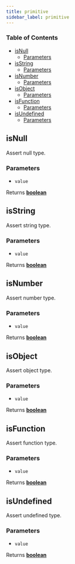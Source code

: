```yaml
---
title: primitive
sidebar_label: primitive
---
```

<!-- Generated by documentation.js. Update this documentation by updating the source code. -->

### Table of Contents

-   [isNull][1]
    -   [Parameters][2]
-   [isString][3]
    -   [Parameters][4]
-   [isNumber][5]
    -   [Parameters][6]
-   [isObject][7]
    -   [Parameters][8]
-   [isFunction][9]
    -   [Parameters][10]
-   [isUndefined][11]
    -   [Parameters][12]

## isNull

Assert null type.

### Parameters

-   `value`  

Returns **[boolean][13]** 

## isString

Assert string type.

### Parameters

-   `value`  

Returns **[boolean][13]** 

## isNumber

Assert number type.

### Parameters

-   `value`  

Returns **[boolean][13]** 

## isObject

Assert object type.

### Parameters

-   `value`  

Returns **[boolean][13]** 

## isFunction

Assert function type.

### Parameters

-   `value`  

Returns **[boolean][13]** 

## isUndefined

Assert undefined type.

### Parameters

-   `value`  

Returns **[boolean][13]** 

[1]: #isnull

[2]: #parameters

[3]: #isstring

[4]: #parameters-1

[5]: #isnumber

[6]: #parameters-2

[7]: #isobject

[8]: #parameters-3

[9]: #isfunction

[10]: #parameters-4

[11]: #isundefined

[12]: #parameters-5

[13]: https://developer.mozilla.org/docs/Web/JavaScript/Reference/Global_Objects/Boolean
